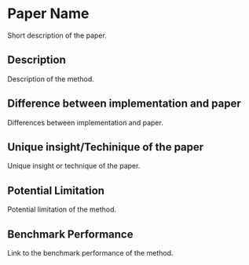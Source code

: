 # Paper Name

Short description of the paper.

## Description

Description of the method.

## Difference between implementation and paper

Differences between implementation and paper.

## Unique insight/Techinique of the paper

Unique insight or technique of the paper.

## Potential Limitation

Potential limitation of the method.

## Benchmark Performance

Link to the benchmark performance of the method.
